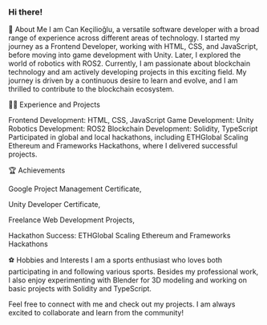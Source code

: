### Hi there!

🚀 About Me
I am Can Keçilioğlu, a versatile software developer with a broad range of experience across different areas of technology. I started my journey as a Frontend Developer, working with HTML, CSS, and JavaScript, before moving into game development with Unity. Later, I explored the world of robotics with ROS2. Currently, I am passionate about blockchain technology and am actively developing projects in this exciting field. My journey is driven by a continuous desire to learn and evolve, and I am thrilled to contribute to the blockchain ecosystem.

👨‍💻 Experience and Projects

Frontend Development: HTML, CSS, JavaScript
Game Development: Unity
Robotics Development: ROS2
Blockchain Development: Solidity, TypeScript
Participated in global and local hackathons, including ETHGlobal Scaling Ethereum and Frameworks Hackathons, where I delivered successful projects.

🏆 Achievements

Google Project Management Certificate,

Unity Developer Certificate,

Freelance Web Development Projects,

Hackathon Success: ETHGlobal Scaling Ethereum and Frameworks Hackathons

⚽ Hobbies and Interests
I am a sports enthusiast who loves both participating in and following various sports. Besides my professional work, I also enjoy experimenting with Blender for 3D modeling and working on basic projects with Solidity and TypeScript.


Feel free to connect with me and check out my projects. I am always excited to collaborate and learn from the community!

<!--
**cankecilioglu/cankecilioglu** is a ✨ _special_ ✨ repository because its `README.md` (this file) appears on your GitHub profile.

Here are some ideas to get you started:

- 🔭 I’m currently working on ...
- 🌱 I’m currently learning ...
- 👯 I’m looking to collaborate on ...
- 🤔 I’m looking for help with ...
- 💬 Ask me about ...
- 📫 How to reach me: ...
- 😄 Pronouns: ...
- ⚡ Fun fact: ...
-->
